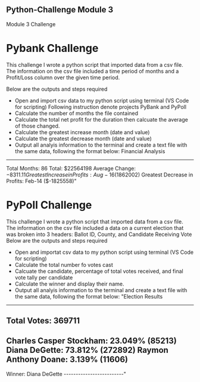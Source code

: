 ## Python-Challenge Module 3

Module 3 Challenge

# Pybank Challenge 

This challenge I wrote a python script that imported data from a csv file. The information on the csv file included a time period of months and a Profit/Loss column over the given time period. 

Below are the outputs and steps required
- Open and import csv data to my python script using terminal (VS Code for scripting)
    Following instruction denote projects PyBank and PyPoll
- Calculate the number of months the file contained
- Calculate the total net profit for the duration
    then calcuate the average of those changed.
- Calculate the greatest increase month (date and value)
- Calculate the greatest decrease month (date and value)
- Output all analyis information to the terminal and create a text file with the same data, following the format below:
Financial Analysis
----------------------------
Total Months: 86
Total: $22564198
Average Change: $-8311.11
Greatest Increase in Profits: Aug-16 ($1862002)
Greatest Decrease in Profits: Feb-14 ($-1825558)"

# PyPoll Challenge

This challenge I wrote a python script that imported data from a csv file. The information on the csv file included a data on a current election that was broken into 3 headers: Ballot ID, County, and Candidate Receiving Vote
Below are the  outputs and steps required
- Open and importat csv data to my python script using terminal (VS Code for scripting)
- Calculate the total number fo votes cast
- Calcuate the candidate, percentage of total votes received, and final vote tally per candidate
- Calculate the winner and display their name.
- Output all analyis information to the terminal and create a text file with the same data, following the format below:
"Election Results
-------------------------
Total Votes: 369711
-------------------------
Charles Casper Stockham: 23.049% (85213)
Diana DeGette: 73.812% (272892)
Raymon Anthony Doane: 3.139% (11606)
-------------------------
Winner: Diana DeGette
-------------------------"